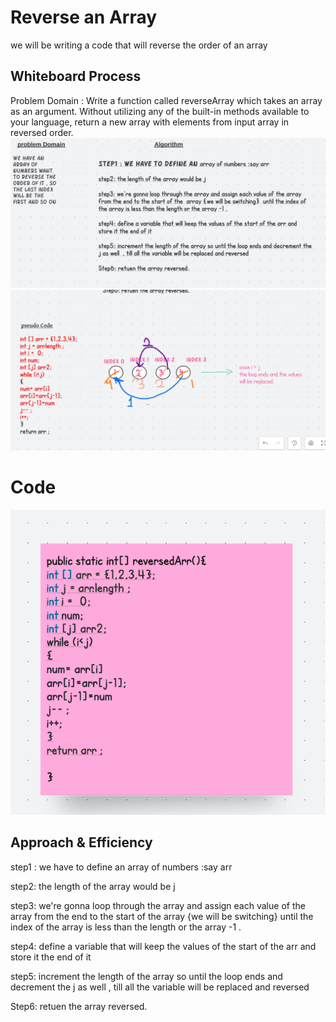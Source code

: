 # Reverse an Array
<!-- Description of the challenge -->
we will be writing a code that will reverse the order of an array 

## Whiteboard Process
Problem Domain :
Write a function called reverseArray which takes an array as an argument. Without utilizing any of the built-in methods available to your language, return a new array with elements from input array in reversed order.
![img](./assets/arrR.png)
![img](./assets/psedu.png)
# Code 
![img](./assets/reverse.png)



## Approach & Efficiency
<!-- What approach did you take? Discuss Why. What is the Big O space/time for this approach? -->

step1 : we have to define an array of numbers :say arr  

step2: the length of the array would be j 

step3: we're gonna loop through the array and assign each value of the array  from the end to the start of the  array {we will be switching}  until the index of the array is less than the length or the array -1 .

step4: define a variable that will keep the values of the start of the arr and store it the end of it 

step5: increment the length of the array so until the loop ends and decrement the j as well  , till all the variable will be replaced and reversed 

Step6: retuen the array reversed.   